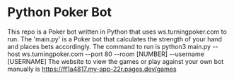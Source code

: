 # Python Poker Bot
This repo is a Poker bot written in Python that uses ws.turningpoker.com to run. 
The 'main.py' is a Poker bot that calculates the strength of your hand and places bets accordingly.
The command to run is python3 main.py --host ws.turningpoker.com --port 80 --room [NUMBER] --username [USERNAME]
The website to view the games or play against your own bot manually is https://ff1a4817.my-app-22r.pages.dev/games

